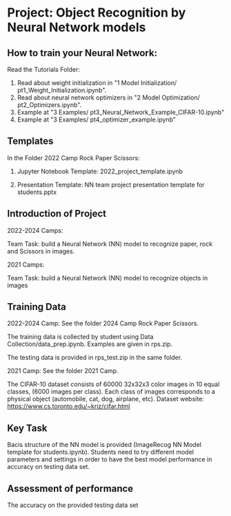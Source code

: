 # Project: Object Recognition by Neural Network models

## How to train your Neural Network:

Read the Tutorials Folder:
1. Read about weight initialization in "1 Model Initialization/ pt1_Weight_Initialization.ipynb".
2. Read about neural network optimizers in "2 Model Optimization/ pt2_Optimizers.ipynb".
3. Example at "3 Examples/ pt3_Neural_Network_Example_CIFAR-10.ipynb"
4. Example at "3 Examples/ pt4_optimizer_example.ipynb"


## Templates
In the Folder 2022 Camp Rock Paper Scissors:
1. Jupyter Notebook Template: 2022_project_template.ipynb

2. Presentation Template: NN team project presentation template for students.pptx

## Introduction of Project

2022-2024 Camps:

Team Task:  build a Neural Network (NN) model to recognize paper, rock and Scissors in images. 


2021 Camps:

Team Task:  build a Neural Network (NN) model to recognize objects in images


## Training Data

2022-2024 Camp:
See the folder 2024 Camp Rock Paper Scissors.

The training data is collected by student using Data Collection/data_prep.ipynb. Examples are given in rps.zip.

The testing data is provided in rps_test.zip in the same folder.

2021 Camp:
See the folder 2021 Camp.

The CIFAR-10 dataset consists of 60000 32x32x3 color images in 10 equal classes, (6000 images per class). Each class of images corresponds to a physical object (automobile, cat, dog, airplane, etc). Dataset website: https://www.cs.toronto.edu/~kriz/cifar.html

## Key Task

Bacis structure of the NN model is provided (ImageRecog NN Model template for students.ipynb). Students need to try different model parameters and settings in order to have the best model performance in accuracy on testing data set.


## Assessment of performance

The accuracy on the provided testing data set


